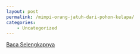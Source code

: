 ```yaml
---
layout: post
permalink: /mimpi-orang-jatuh-dari-pohon-kelapa/
categories:
    - Uncategorized
---
```


[Baca Selengkapnya](/06)